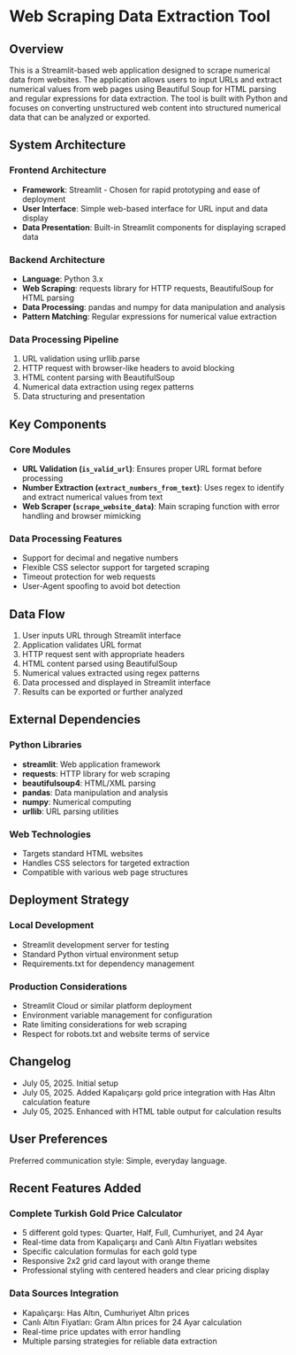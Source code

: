 # Web Scraping Data Extraction Tool

## Overview

This is a Streamlit-based web application designed to scrape numerical data from websites. The application allows users to input URLs and extract numerical values from web pages using Beautiful Soup for HTML parsing and regular expressions for data extraction. The tool is built with Python and focuses on converting unstructured web content into structured numerical data that can be analyzed or exported.

## System Architecture

### Frontend Architecture
- **Framework**: Streamlit - Chosen for rapid prototyping and ease of deployment
- **User Interface**: Simple web-based interface for URL input and data display
- **Data Presentation**: Built-in Streamlit components for displaying scraped data

### Backend Architecture
- **Language**: Python 3.x
- **Web Scraping**: requests library for HTTP requests, BeautifulSoup for HTML parsing
- **Data Processing**: pandas and numpy for data manipulation and analysis
- **Pattern Matching**: Regular expressions for numerical value extraction

### Data Processing Pipeline
1. URL validation using urllib.parse
2. HTTP request with browser-like headers to avoid blocking
3. HTML content parsing with BeautifulSoup
4. Numerical data extraction using regex patterns
5. Data structuring and presentation

## Key Components

### Core Modules
- **URL Validation (`is_valid_url`)**: Ensures proper URL format before processing
- **Number Extraction (`extract_numbers_from_text`)**: Uses regex to identify and extract numerical values from text
- **Web Scraper (`scrape_website_data`)**: Main scraping function with error handling and browser mimicking

### Data Processing Features
- Support for decimal and negative numbers
- Flexible CSS selector support for targeted scraping
- Timeout protection for web requests
- User-Agent spoofing to avoid bot detection

## Data Flow

1. User inputs URL through Streamlit interface
2. Application validates URL format
3. HTTP request sent with appropriate headers
4. HTML content parsed using BeautifulSoup
5. Numerical values extracted using regex patterns
6. Data processed and displayed in Streamlit interface
7. Results can be exported or further analyzed

## External Dependencies

### Python Libraries
- **streamlit**: Web application framework
- **requests**: HTTP library for web scraping
- **beautifulsoup4**: HTML/XML parsing
- **pandas**: Data manipulation and analysis
- **numpy**: Numerical computing
- **urllib**: URL parsing utilities

### Web Technologies
- Targets standard HTML websites
- Handles CSS selectors for targeted extraction
- Compatible with various web page structures

## Deployment Strategy

### Local Development
- Streamlit development server for testing
- Standard Python virtual environment setup
- Requirements.txt for dependency management

### Production Considerations
- Streamlit Cloud or similar platform deployment
- Environment variable management for configuration
- Rate limiting considerations for web scraping
- Respect for robots.txt and website terms of service

## Changelog

- July 05, 2025. Initial setup
- July 05, 2025. Added Kapalıçarşı gold price integration with Has Altın calculation feature
- July 05, 2025. Enhanced with HTML table output for calculation results

## User Preferences

Preferred communication style: Simple, everyday language.

## Recent Features Added

### Complete Turkish Gold Price Calculator
- 5 different gold types: Quarter, Half, Full, Cumhuriyet, and 24 Ayar
- Real-time data from Kapalıçarşı and Canlı Altın Fiyatları websites
- Specific calculation formulas for each gold type
- Responsive 2x2 grid card layout with orange theme
- Professional styling with centered headers and clear pricing display

### Data Sources Integration
- Kapalıçarşı: Has Altın, Cumhuriyet Altın prices
- Canlı Altın Fiyatları: Gram Altın prices for 24 Ayar calculation
- Real-time price updates with error handling
- Multiple parsing strategies for reliable data extraction
